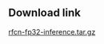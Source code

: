 <!--- 20. Download link -->
## Download link

[rfcn-fp32-inference.tar.gz](https://ubit-artifactory-or.intel.com/artifactory/list/cicd-or-local/model-zoo/rfcn-fp32-inference.tar.gz)

